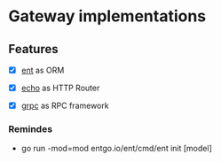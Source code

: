 # Gateway implementations

## Features

- [x] [ent](https://entgo.io/) as ORM
- [x] [echo](https://echo.labstack.com/) as HTTP Router
- [x] [grpc](https://grpc.io/) as RPC framework


### Remindes

- go run -mod=mod entgo.io/ent/cmd/ent init [model]
